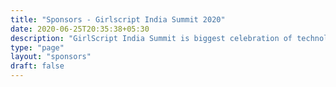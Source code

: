 ```yaml
---
title: "Sponsors - Girlscript India Summit 2020"
date: 2020-06-25T20:35:38+05:30
description: "GirlScript India Summit is biggest celebration of technology, talent, entrepreneurship and diversity, hosted by GirlScript Foundation."
type: "page"
layout: "sponsors"
draft: false
---
```


